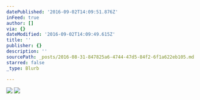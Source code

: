 ```yaml
---
datePublished: '2016-09-02T14:09:51.876Z'
inFeed: true
author: []
via: {}
dateModified: '2016-09-02T14:09:49.615Z'
title: ''
publisher: {}
description: ''
sourcePath: _posts/2016-08-31-847825a6-4744-47d5-84f2-6f1a622eb105.md
starred: false
_type: Blurb

---
```

![](https://the-grid-user-content.s3-us-west-2.amazonaws.com/a9144606-652f-4af0-8964-6c644a3bd475.jpg)
![](https://the-grid-user-content.s3-us-west-2.amazonaws.com/a983cede-dec7-46de-aa36-56b4852fd6e1.jpg)